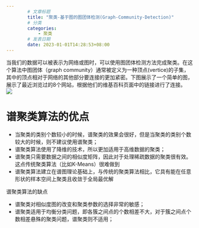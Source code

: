 ```yaml
---
        # 文章标题
        title: "聚类-基于图的图团体检测(Graph-Community-Detection)"
        # 分类
        categories: 
            - 聚类
        # 发表日期
        date: 2023-01-01T14:28:53+08:00
--- 
```


当我们的数据可以被表示为网络或图时，可以使用图团体检测方法完成聚类。在这个算法中图团体（graph community）通常被定义为一种顶点(vertice)的子集，其中的顶点相对于网络的其他部分要连接的更加紧密。下图展示了一个简单的图，展示了最近浏览过的8个网站，根据他们的维基百科页面中的链接进行了连接。
![](https://upload-images.jianshu.io/upload_images/18339009-6e92c5345cb95f9e.png?imageMogr2/auto-orient/strip%7CimageView2/2/w/1240)



# 谱聚类算法的优点
- 当聚类的类别个数较小的时候，谱聚类的效果会很好，但是当聚类的类别个数较大的时候，则不建议使用谱聚类；
- 谱聚类算法使用了降维的技术，所以更加适用于高维数据的聚类；
- 谱聚类只需要数据之间的相似度矩阵，因此对于处理稀疏数据的聚类很有效。这点传统聚类算法（比如K-Means）很难做到
- 谱聚类算法建立在谱图理论基础上，与传统的聚类算法相比，它具有能在任意形状的样本空间上聚类且收敛于全局最优解

谱聚类算法的缺点
- 谱聚类对相似度图的改变和聚类参数的选择非常的敏感；
- 谱聚类适用于均衡分类问题，即各簇之间点的个数相差不大，对于簇之间点个数相差悬殊的聚类问题，谱聚类则不适用；
